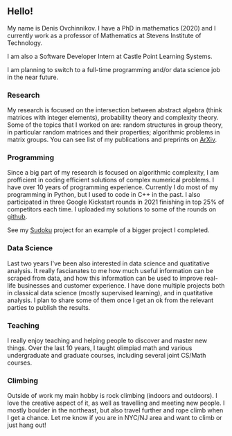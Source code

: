 ## Hello! 

My name is Denis Ovchinnikov. I have a PhD in mathematics (2020) and I currently work as a professor of Mathematics at Stevens Institute of Technology.

I am also a Software Developer Intern at Castle Point Learning Systems.

I am planning to switch to a full-time programming and/or data science job in the near future.

### Research
My research is focused on the intersection between abstract algebra (think matrices with integer elements), probability theory and complexity theory. Some of the topics that I worked on are: random structures in group theory, in particular random matrices and their properties; algorithmic problems in matrix groups. You can see list of my publications and preprints on [ArXiv](https://arxiv.org/search/math?searchtype=author&query=Ovchinnikov%2C+D).

### Programming
Since a big part of my research is focused on algorithmic complexity, I am profficient in coding efficient solutions of complex numerical problems. I have over 10 years of programming experience. Currently I do most of my programming in Python, but I used to code in C++ in the past. I also participated in three Google Kickstart rounds in 2021 finishing in top 25% of competitors each time. I uploaded my solutions to some of the rounds on [github](https://github.com/DenisOvchinnikov93/Google-kickstart-2021-e-all-problems-python).

See my [Sudoku](https://github.com/DenisOvchinnikov93/Sudoku) project for an example of a bigger project I completed. 

### Data Science
Last two years I've been also interested in data science and quatitative analysis. It really fascianates to me how much useful information can be scraped from data, and how this information can be used to improve real-life businesses and customer experience. I have done multiple projects both in classical data science (mostly supervised learning), and in quatitative analysis. I plan to share some of them once I get an ok from the relevant parties to publish the results.

### Teaching
I really enjoy teaching and helping people to discover and master new things. Over the last 10 years, I taught olimpiad math and various undergraduate and graduate courses, including several joint CS/Math courses.

### Climbing 

Outside of work my main hobby is rock climbing (indoors and outdoors). I love the creative aspect of it, as well as travelling and meeting new people. I mostly boulder in the northeast, but also travel further and rope climb when I get a chance. Let me know if you are in NYC/NJ area and want to climb or just hang out!
